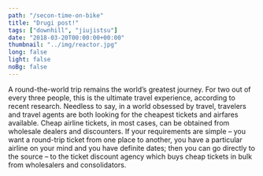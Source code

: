 ```yaml
---
path: "/secon-time-on-bike"
title: "Drugi post!"
tags: ["downhill", "jiujistsu"]
date: "2018-03-20T00:00:00+00:00"
thumbnail: "../img/reactor.jpg"
long: false
light: false
noBg: false
---
```


A round-the-world trip remains the world’s greatest journey. For two out of every three people, this is the ultimate travel experience, according to recent research. Needless to say, in a world obsessed by travel, travelers and travel agents are both looking for the cheapest tickets and airfares available.
Cheap airline tickets, in most cases, can be obtained from wholesale dealers and discounters.
If your requirements are simple – you want a round-trip ticket from one place to another, you have a particular airline on your mind and you have definite dates; then you can go directly to the source – to the ticket discount agency which buys cheap tickets in bulk from wholesalers and consolidators.